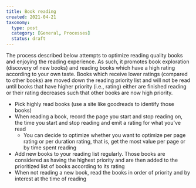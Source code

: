 ```yaml
---
title: Book reading
created: 2021-04-21
taxonomy:
  type: post
  category: [General, Processes]
  status: draft
---
```


The process described below attempts to optimize reading quality books and enjoying the reading experience. As such, it promotes book exploration (discovery of new books) and reading books which have a high rating according to your own taste. Books which receive lower ratings (compared to other books) are moved down the reading priority list and will not be read until books that have higher priority (i.e., rating) either are finished reading or their rating decreases such that other books are now high priority.

* Pick highly read books (use a site like goodreads to identify those books)
* When reading a book, record the page you start and stop reading on, the time you start and stop reading and emit a rating for what you've read
	* You can decide to optimize whether you want to optimize per page rating or per duration rating, that is, get the most value per page or by time spent reading
* Add new books to your reading list regularly. Those books are considered as having the highest priority and are then added to the prioritized list of books according to its rating
* When not reading a new book, read the books in order of priority and by interest at the time of reading
